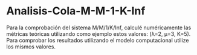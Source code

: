 # Analisis-Cola-M-M-1-K-Inf
Para la comprobación del sistema M/M/1/K/Inf, calculé numéricamente las métricas teóricas utilizando como ejemplo estos valores: (λ=2, μ=3, K=5).
Para comprobar los resultados utilizando el modelo computacional utilize los mismos valores.
